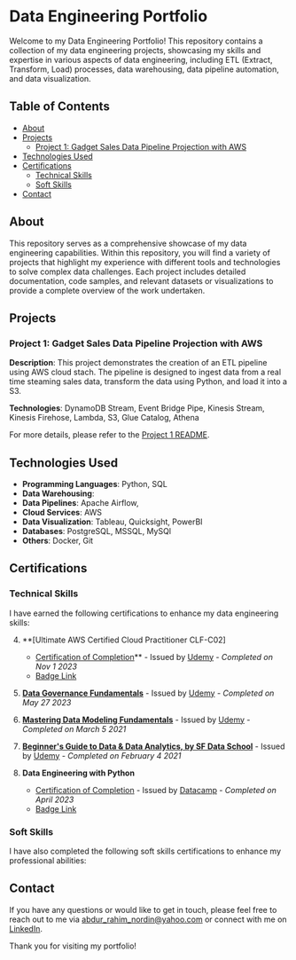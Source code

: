 # Data Engineering Portfolio

Welcome to my Data Engineering Portfolio! This repository contains a collection of my data engineering projects, showcasing my skills and expertise in various aspects of data engineering, including ETL (Extract, Transform, Load) processes, data warehousing, data pipeline automation, and data visualization.

## Table of Contents

- [About](#about)
- [Projects](#projects)
  - [Project 1: Gadget Sales Data Pipeline Projection with AWS](#project-1-gadget-sales-data-pipeline-projection-with-aws)
- [Technologies Used](#technologies-used)
- [Certifications](#certifications)
  - [Technical Skills](#technical-skills)
  - [Soft Skills](#soft-skills)
- [Contact](#contact)

## About

This repository serves as a comprehensive showcase of my data engineering capabilities. Within this repository, you will find a variety of projects that highlight my experience with different tools and technologies to solve complex data challenges. Each project includes detailed documentation, code samples, and relevant datasets or visualizations to provide a complete overview of the work undertaken.

## Projects

### Project 1: Gadget Sales Data Pipeline Projection with AWS

**Description**: This project demonstrates the creation of an ETL pipeline using AWS cloud stach. The pipeline is designed to ingest data from a real time steaming sales data, transform the data using Python, and load it into a S3.

**Technologies**: DynamoDB Stream, Event Bridge Pipe, Kinesis Stream, Kinesis Firehose, Lambda, S3, Glue Catalog, Athena

For more details, please refer to the [Project 1 README](project1/README.md).

## Technologies Used

- **Programming Languages**: Python, SQL
- **Data Warehousing**: 
- **Data Pipelines**: Apache Airflow, 
- **Cloud Services**: AWS
- **Data Visualization**: Tableau, Quicksight, PowerBI
- **Databases**: PostgreSQL, MSSQL, MySQl
- **Others**: Docker, Git

## Certifications

### Technical Skills

I have earned the following certifications to enhance my data engineering skills:

4. **[Ultimate AWS Certified Cloud Practitioner CLF-C02]
   - [Certification of Completion](certifications/ultimate_aws_certified_cloud_practitioner_clf_C02.png)** - Issued by [Udemy](https://seek.udemy.com/course/data-governance-fundamentals/) - *Completed on Nov 1 2023*
   - [Badge Link](https://www.credly.com/badges/28f76c44-cbc6-447a-987d-ad32b2ce8817/public_url)
3. **[Data Governance Fundamentals](certifications/data_governance_fundamentals.png)** - Issued by [Udemy](https://seek.udemy.com/course/data-governance-fundamentals/) - *Completed on May 27 2023*
2. **[Mastering Data Modeling Fundamentals](certifications/mastering_data_modeling_fundamentals.png)** - Issued by [Udemy](https://seek.udemy.com/course/mastering-data-modeling-fundamentals/) - *Completed on March 5 2021*
1. **[Beginner's Guide to Data & Data Analytics, by SF Data School](certifications/beginners_guide_to_data_and_data_analytics_by_sf_data_school.png)** - Issued by [Udemy](https://seek.udemy.com/course/learndata/) - *Completed on February 4 2021*


1. **Data Engineering with Python**
   - [Certification of Completion](certifications/data_engineering_with_python.pdf) - Issued by [Datacamp](https://www.datacamp.com) - *Completed on April 2023*
   - [Badge Link](https://www.datacamp.com/your-badge-link)

### Soft Skills

I have also completed the following soft skills certifications to enhance my professional abilities:

## Contact

If you have any questions or would like to get in touch, please feel free to reach out to me via [abdur_rahim_nordin@yahoo.com](mailto:abdur_rahim_nordin@yahoo.com) or connect with me on [LinkedIn](https://www.linkedin.com/in/abdur-rahim-nordin/).

Thank you for visiting my portfolio!
